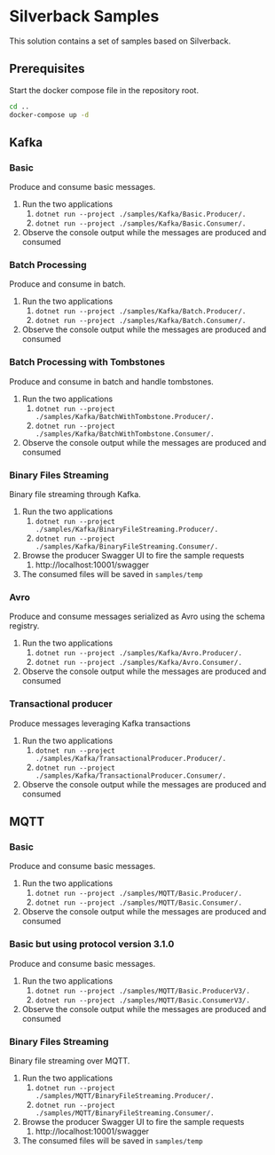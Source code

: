 # Silverback Samples

This solution contains a set of samples based on Silverback.

## Prerequisites

Start the docker compose file in the repository root.

```bash
cd ..
docker-compose up -d 
```

## Kafka

### Basic

Produce and consume basic messages.

1. Run the two applications
    1. `dotnet run --project ./samples/Kafka/Basic.Producer/.`
    1. `dotnet run --project ./samples/Kafka/Basic.Consumer/.`
1. Observe the console output while the messages are produced and consumed

### Batch Processing

Produce and consume in batch.

1. Run the two applications
    1. `dotnet run --project ./samples/Kafka/Batch.Producer/.`
    1. `dotnet run --project ./samples/Kafka/Batch.Consumer/.`
1. Observe the console output while the messages are produced and consumed

### Batch Processing with Tombstones

Produce and consume in batch and handle tombstones.

1. Run the two applications
    1. `dotnet run --project ./samples/Kafka/BatchWithTombstone.Producer/.`
    1. `dotnet run --project ./samples/Kafka/BatchWithTombstone.Consumer/.`
1. Observe the console output while the messages are produced and consumed

### Binary Files Streaming

Binary file streaming through Kafka.

1. Run the two applications
    1. `dotnet run --project ./samples/Kafka/BinaryFileStreaming.Producer/.`
    1. `dotnet run --project ./samples/Kafka/BinaryFileStreaming.Consumer/.`
1. Browse the producer Swagger UI to fire the sample requests
    1. http://localhost:10001/swagger
1. The consumed files will be saved in `samples/temp`

### Avro

Produce and consume messages serialized as Avro using the schema registry.

1. Run the two applications
    1. `dotnet run --project ./samples/Kafka/Avro.Producer/.`
    1. `dotnet run --project ./samples/Kafka/Avro.Consumer/.`
1. Observe the console output while the messages are produced and consumed

### Transactional producer

Produce messages leveraging Kafka transactions

1. Run the two applications
    1. `dotnet run --project ./samples/Kafka/TransactionalProducer.Producer/.`
    1. `dotnet run --project ./samples/Kafka/TransactionalProducer.Consumer/.`
1. Observe the console output while the messages are produced and consumed

## MQTT

### Basic

Produce and consume basic messages.

1. Run the two applications
    1. `dotnet run --project ./samples/MQTT/Basic.Producer/.`
    1. `dotnet run --project ./samples/MQTT/Basic.Consumer/.`
1. Observe the console output while the messages are produced and consumed

### Basic but using protocol version 3.1.0

Produce and consume basic messages.

1. Run the two applications
    1. `dotnet run --project ./samples/MQTT/Basic.ProducerV3/.`
    1. `dotnet run --project ./samples/MQTT/Basic.ConsumerV3/.`
1. Observe the console output while the messages are produced and consumed

### Binary Files Streaming

Binary file streaming over MQTT.

1. Run the two applications
    1. `dotnet run --project ./samples/MQTT/BinaryFileStreaming.Producer/.`
    1. `dotnet run --project ./samples/MQTT/BinaryFileStreaming.Consumer/.`
1. Browse the producer Swagger UI to fire the sample requests
    1. http://localhost:10001/swagger
1. The consumed files will be saved in `samples/temp` 
